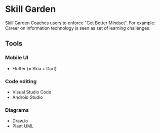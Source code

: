 # Skill Garden

Skill Garden Coaches users to enforce "Get Better Mindset". For example: Career on information technology is seen as set of learning challenges.

## Tools

### Mobile UI

- Flutter (= Skia + Dart)

### Code editing

- Visual Studio Code
- Android Studio

### Diagrams

- Draw.io
- Plant UML
